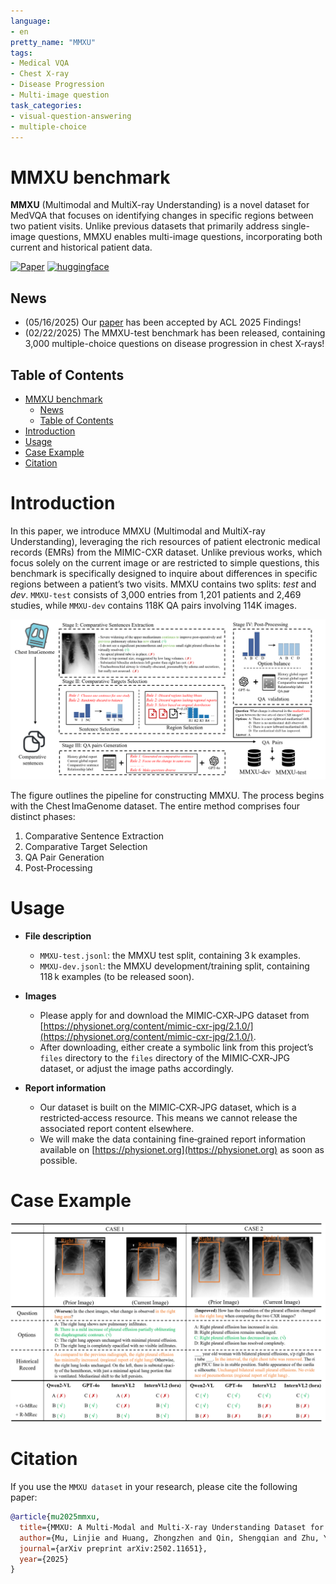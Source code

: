 ```yaml
---
language: 
- en
pretty_name: "MMXU"
tags:
- Medical VQA
- Chest X-ray
- Disease Progression
- Multi-image question
task_categories:
- visual-question-answering
- multiple-choice
---
```


# MMXU benchmark
**MMXU** (Multimodal and MultiX-ray Understanding) is a novel dataset for MedVQA that focuses on identifying changes in specific regions between two patient visits. Unlike previous datasets that primarily address single-image questions, MMXU enables multi-image questions, incorporating both current and historical patient data. 

[![Paper](https://img.shields.io/badge/paper-available-brightgreen)](https://arxiv.org/pdf/2502.11651) [![huggingface](https://img.shields.io/badge/huggingface-available-blue)](https://huggingface.co/datasets/LinjieMu/MMXU)

## News

- (05/16/2025) Our [paper](https://arxiv.org/pdf/2502.11651) has been accepted by ACL 2025 Findings!
- (02/22/2025) The MMXU-test benchmark has been released, containing 3,000 multiple-choice questions on disease progression in chest X‑rays!
 
## Table of Contents
- [MMXU benchmark](#mmxu-benchmark)
  - [News](#news)
  - [Table of Contents](#table-of-contents)
- [Introduction](#introduction)
- [Usage](#usage)
- [Case Example](#case-example)
- [Citation](#citation)

# Introduction

In this paper, we introduce MMXU (Multimodal and MultiX-ray Understanding), leveraging the rich resources of patient electronic medical records (EMRs) from the MIMIC-CXR dataset. Unlike previous works, which focus solely on the current image or are restricted to simple questions, this benchmark is specifically designed to inquire about differences in specific regions between a patient’s two visits. MMXU contains two splits: *test* and *dev*. `MMXU-test` consists of 3,000 entries from 1,201 patients and 2,469 studies, while `MMXU-dev` contains 118K QA pairs involving 114K images. 

![MMXU pipeline](imgs/framework.png)

The figure outlines the pipeline for constructing MMXU. The process begins with the Chest ImaGenome dataset. The entire method comprises four distinct phases:

1. Comparative Sentence Extraction
2. Comparative Target Selection
3. QA Pair Generation
4. Post‑Processing

# Usage
* **File description**

  * `MMXU-test.jsonl`: the MMXU test split, containing 3 k examples.
  * `MMXU-dev.jsonl`: the MMXU development/training split, containing 118 k examples (to be released soon).

* **Images**

  * Please apply for and download the MIMIC‑CXR‑JPG dataset from [https://physionet.org/content/mimic-cxr-jpg/2.1.0/](https://physionet.org/content/mimic-cxr-jpg/2.1.0/).
  * After downloading, either create a symbolic link from this project’s `files` directory to the `files` directory of the MIMIC‑CXR‑JPG dataset, or adjust the image paths accordingly.


* **Report information**

  * Our dataset is built on the MIMIC‑CXR‑JPG dataset, which is a restricted‑access resource. This means we cannot release the associated report content elsewhere.
  * We will make the data containing fine‑grained report information available on [https://physionet.org](https://physionet.org) as soon as possible.

# Case Example

![MMXU example](imgs/case.png)

# Citation
If you use the `MMXU dataset` in your research, please cite the following paper:

```bibtex
@article{mu2025mmxu,
  title={MMXU: A Multi-Modal and Multi-X-ray Understanding Dataset for Disease Progression},
  author={Mu, Linjie and Huang, Zhongzhen and Qin, Shengqian and Zhu, Yakun and Zhang, Shaoting and Zhang, Xiaofan},
  journal={arXiv preprint arXiv:2502.11651},
  year={2025}
}
```